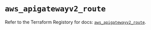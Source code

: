 # `aws_apigatewayv2_route`

Refer to the Terraform Registory for docs: [`aws_apigatewayv2_route`](https://www.terraform.io/docs/providers/aws/r/apigatewayv2_route).

